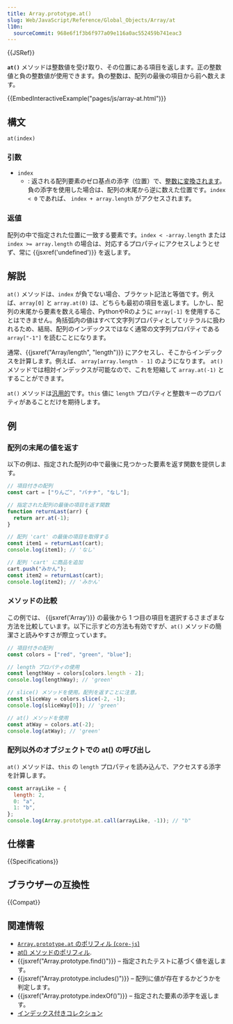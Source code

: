 ```yaml
---
title: Array.prototype.at()
slug: Web/JavaScript/Reference/Global_Objects/Array/at
l10n:
  sourceCommit: 968e6f1f3b6f977a09e116a0ac552459b741eac3
---
```


{{JSRef}}

**`at()`** メソッドは整数値を受け取り、その位置にある項目を返します。正の整数値と負の整数値が使用できます。負の整数は、配列の最後の項目から前へ数えます。

{{EmbedInteractiveExample("pages/js/array-at.html")}}

## 構文

```js-nolint
at(index)
```

### 引数

- `index`
  - : 返される配列要素のゼロ基点の添字（位置）で、[整数に変換されます](/ja/docs/Web/JavaScript/Reference/Global_Objects/Number#integer_conversion)。負の添字を使用した場合は、配列の末尾から逆に数えた位置です。`index < 0` であれば、 `index + array.length` がアクセスされます。

### 返値

配列の中で指定された位置に一致する要素です。`index < -array.length` または `index >= array.length` の場合は、対応するプロパティにアクセスしようとせず、常に {{jsxref('undefined')}} を返します。

## 解説

`at()` メソッドは、`index` が負でない場合、ブラケット記法と等価です。例えば、`array[0]` と `array.at(0)` は、どちらも最初の項目を返します。しかし、配列の末尾から要素を数える場合、PythonやRのように `array[-1]` を使用することはできません。角括弧内の値はすべて文字列プロパティとしてリテラルに扱われるため、結局、配列のインデックスではなく通常の文字列プロパティである `array["-1"]` を読むことになります。

通常、{{jsxref("Array/length", "length")}} にアクセスし、そこからインデックスを計算します。例えば、 `array[array.length - 1]` のようになります。 `at()` メソッドでは相対インデックスが可能なので、これを短縮して `array.at(-1)` とすることができます。

`at()` メソッドは[汎用的](/ja/docs/Web/JavaScript/Reference/Global_Objects/Array#generic_array_methods)です。`this` 値に `length` プロパティと整数キーのプロパティがあることだけを期待します。

## 例

### 配列の末尾の値を返す

以下の例は、指定された配列の中で最後に見つかった要素を返す関数を提供します。

```js
// 項目付きの配列
const cart = ["りんご", "バナナ", "なし"];

// 指定された配列の最後の項目を返す関数
function returnLast(arr) {
  return arr.at(-1);
}

// 配列 'cart' の最後の項⽬を取得する
const item1 = returnLast(cart);
console.log(item1); // 'なし'

// 配列 'cart' に商品を追加
cart.push("みかん");
const item2 = returnLast(cart);
console.log(item2); // 'みかん'
```

### メソッドの比較

この例では、 {{jsxref('Array')}} の最後から 1 つ目の項目を選択するさまざまな方法を比較しています。以下に示すどの方法も有効ですが、`at()` メソッドの簡潔さと読みやすさが際立っています。

```js
// 項目付きの配列
const colors = ["red", "green", "blue"];

// length プロパティの使用
const lengthWay = colors[colors.length - 2];
console.log(lengthWay); // 'green'

// slice() メソッドを使用。配列を返すことに注意。
const sliceWay = colors.slice(-2, -1);
console.log(sliceWay[0]); // 'green'

// at() メソッドを使用
const atWay = colors.at(-2);
console.log(atWay); // 'green'
```

### 配列以外のオブジェクトでの at() の呼び出し

`at()` メソッドは、`this` の `length` プロパティを読み込んで、アクセスする添字を計算します。

```js
const arrayLike = {
  length: 2,
  0: "a",
  1: "b",
};
console.log(Array.prototype.at.call(arrayLike, -1)); // "b"
```

## 仕様書

{{Specifications}}

## ブラウザーの互換性

{{Compat}}

## 関連情報

- [`Array.prototype.at` のポリフィル (`core-js`)](https://github.com/zloirock/core-js#relative-indexing-method)
- [at() メソッドのポリフィル](https://github.com/tc39/proposal-relative-indexing-method#polyfill).
- {{jsxref("Array.prototype.find()")}} – 指定されたテストに基づく値を返します。
- {{jsxref("Array.prototype.includes()")}} – 配列に値が存在するかどうかを判定します。
- {{jsxref("Array.prototype.indexOf()")}} – 指定された要素の添字を返します。
- [インデックス付きコレクション](/ja/docs/Web/JavaScript/Guide/Indexed_collections)
